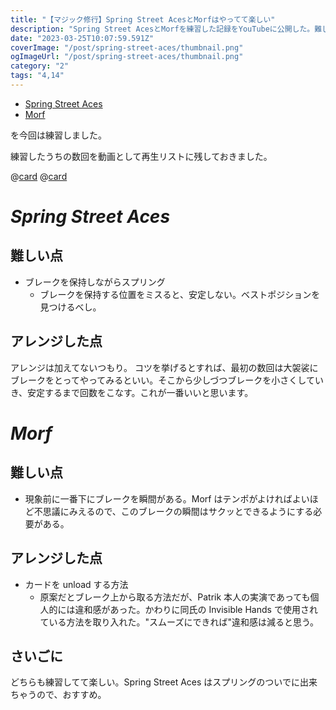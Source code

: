 ```yaml
---
title: "【マジック修行】Spring Street AcesとMorfはやってて楽しい"
description: "Spring Street AcesとMorfを練習した記録をYouTubeに公開した。難しい点とアレンジした点を加えて書いている。"
date: "2023-03-25T10:07:59.591Z"
coverImage: "/post/spring-street-aces/thumbnail.png"
ogImageUrl: "/post/spring-street-aces/thumbnail.png"
category: "2"
tags: "4,14"
---
```


- [Spring Street Aces](https://www.vanishingincmagic.com/card-magic-downloads/spring-st-aces/)
- [Morf](https://youtu.be/NT7TJ5dBESI)

を今回は練習しました。

練習したうちの数回を動画として再生リストに残しておきました。

@[card](https://youtube.com/playlist?list=PLeb-P495b5356UXeZ_5JqkTnsb3416R4G)
@[card](https://youtube.com/playlist?list=PLeb-P495b535P1jyqQHKMpOrEGGQK_Wb9)

# _Spring Street Aces_

## **難しい点**

- ブレークを保持しながらスプリング
  - ブレークを保持する位置をミスると、安定しない。ベストポジションを見つけるべし。

## **アレンジした点**

アレンジは加えてないつもり。
コツを挙げるとすれば、最初の数回は大袈裟にブレークをとってやってみるといい。そこから少しづつブレークを小さくしていき、安定するまで回数をこなす。これが一番いいと思います。

# _Morf_

## **難しい点**

- 現象前に一番下にブレークを瞬間がある。Morf はテンポがよければよいほど不思議にみえるので、このブレークの瞬間はサクッとできるようにする必要がある。

## **アレンジした点**

- カードを unload する方法
  - 原案だとブレーク上から取る方法だが、Patrik 本人の実演であっても個人的には違和感があった。かわりに同氏の Invisible Hands で使用されている方法を取り入れた。"スムーズにできれば"違和感は減ると思う。

## **さいごに**

どちらも練習してて楽しい。Spring Street Aces はスプリングのついでに出来ちゃうので、おすすめ。
